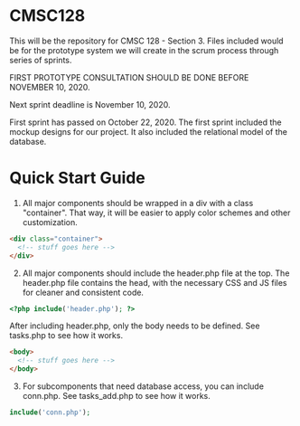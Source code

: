 # CMSC128

This will be the repository for CMSC 128 - Section 3.
Files included would be for the prototype system we will
create in the scrum process through series of sprints.

FIRST PROTOTYPE CONSULTATION SHOULD BE DONE BEFORE NOVEMBER 10, 2020.

Next sprint deadline is November 10, 2020.

First sprint has passed on October 22, 2020.
The first sprint included the mockup designs for our project.
It also included the relational model of the database.

# Quick Start Guide

1. All major components should be wrapped in a div with a class "container". That way, it will be easier to apply color schemes and other customization.

```html
<div class="container">
  <!-- stuff goes here -->
</div>
```

2. All major components should include the header.php file at the top. The header.php file contains the head, with the necessary CSS and JS files for cleaner and consistent code.

```php
<?php include('header.php'); ?>
```

After including header.php, only the body needs to be defined. See tasks.php to see how it works.

```html
<body>
  <!-- stuff goes here -->
</body>
```

3. For subcomponents that need database access, you can include conn.php. See tasks_add.php to see how it works.

```php
include('conn.php');
```
